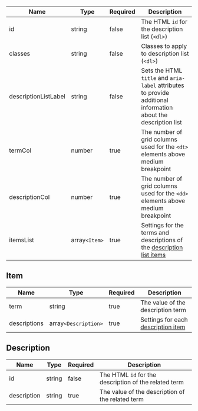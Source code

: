 | Name                 | Type          | Required | Description                                                                                                    |
| -------------------- | ------------- | -------- | -------------------------------------------------------------------------------------------------------------- |
| id                   | string        | false    | The HTML `id` for the description list (`<dl>`)                                                                |
| classes              | string        | false    | Classes to apply to description list (`<dl>`)                                                                  |
| descriptionListLabel | string        | false    | Sets the HTML `title` and `aria-label` attributes to provide additional information about the description list |
| termCol              | number        | true     | The number of grid columns used for the `<dt>` elements above medium breakpoint                                |
| descriptionCol       | number        | true     | The number of grid columns used for the `<dd>` elements above medium breakpoint                                |
| itemsList            | array`<Item>` | true     | Settings for the terms and descriptions of the [description list items](#item)                                 |

## Item

| Name         | Type                 | Required | Description                                        |
| ------------ | -------------------- | -------- | -------------------------------------------------- |
| term         | string               | true     | The value of the description term                  |
| descriptions | array`<Description>` | true     | Settings for each [description item](#description) |

## Description

| Name        | Type   | Required | Description                                           |
| ----------- | ------ | -------- | ----------------------------------------------------- |
| id          | string | false    | The HTML `id` for the description of the related term |
| description | string | true     | The value of the description of the related term      |
